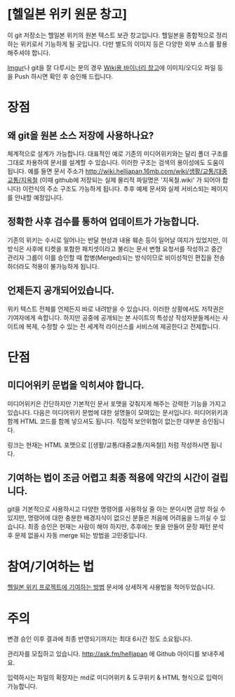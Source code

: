 [헬일본 위키 원문 창고]
===================

이 git 저장소는 헬일본 위키의 원본 텍스트 보관 창고입니다. 헬일본을 종합적으로 정리하는 위키로서 기능하게 될 곳입니다. 다만 별도의 이미지 등은 다양한 외부 소스를 활용해주셔야 합니다.

[Imgur](https://imgur.com)나 git을 잘 다루시는 분의 경우 [Wiki용 바이너리 창고](https://github.com/helljapan/helljapan-bins)에 이미지/오디오 파일 등을 Push 하시면 확인 후 승인해 드립니다.


# 장점


## 왜 git을 원본 소스 저장에 사용하나요?

체계적으로 설계가 가능합니다. 대표적인 예로 기존의 미디어위키와는 달리 폴더 구조를 그대로 차용하여 문서를 설계할 수 있습니다. 이러한 구조는 검색의 용이성에도 도움이 됩니다. 예를 들면 문서 주소가 http://wiki.helljapan.16mb.com/wiki/생활/교통/대중교통/지옥철 (이때 github에 저장되는 실제 물리적 파일명은 '지옥철.wiki' 가 되어야 합니다) 이런식의 주소 구조도 가능하게 됩니다. 추후 예제 문서와 실제 서비스되는 페이지를 안내할 예정입니다.


## 정확한 사후 검수를 통하여 업데이트가 가능합니다.

기존의 위키는 수시로 일어나는 반달 현상과 내용 훼손 등이 일어날 여지가 있었지만, 이 방식은 사후에 티켓을 포함한 패치셋이라고 불리는 문서 변형 요청서를 작성하고 중간 관리자 그룹이 이를 승인할 때 합병(Merged)되는 방식이므로 비이성적인 편집을 전송하더라도 적용이 불가능하게 됩니다.


## 언제든지 공개되어있습니다.

위키 텍스트 전체를 언제든지 바로 내려받을 수 있습니다. 이러한 상황에서도 저작권은 기여자에게 속합니다. 하지만 공중에 공개되는 본 사이트의 특성상 작성자분들께서는 사이트에 복제, 수정할 수 있는 전 세계적 라이선스를 서비스에 제공한다고 전제합니다.


# 단점

## 미디어위키 문법을 익히셔야 합니다.

미디어위키은 간단하지만 기본적인 문서 포맷을 갖춰지게 해주는 강력한 기능을 가지고 있습니다. 다음은 미디어위키 문법에 대한 설명들이 모여있는 문서입니다. 미디어위키과 함께 HTML 코드를 함께 넣으셔도 됩니다. 직접적 보안위협이 없는한 대부분 승인됩니다.

링크는 현재는 HTML 포맷으로 [[생활/교통/대중교통/지옥철]] 처럼 작성하시면 됩니다.


## 기여하는 법이 조금 어렵고 최종 적용에 약간의 시간이 걸립니다.

git을 기본적으로 사용하시고 다양한 명령어를 사용하실 줄 아는 분이시면 금방 하실 수 있지만, 명령어에 대한 충분한 배경지식이 없으신 분들은 처음에 어려움을 느끼실 수 있습니다. 최종 승인은 현재는 사람이 해야 하지만, 추후에는 봇을 만들어 문장 패턴 분석 후 문제 없을시 자동 merge 되는 방법을 고민중입니다.


# 참여/기여하는 법

[헬일본 위키 프로젝트에 기여하는 방법](https://github.com/hellchosun/hellchosun-wiki/blob/master/CONTRIBUTING.markdown) 문서에 상세하게 사용법을 적어두었습니다.


# 주의

변경 승인 이후 결과에 최종 반영되기까지는 최대 6시간 정도 소요됩니다.

관리자를 모집하고 있습니다. http://ask.fm/helljapan 에 Github 아이디를 보내주세요.

입력하시는 파일의 확장자는 md로 미디어위키 & 도쿠위키 & HTML 형식으로 입력이 가능합니다.

